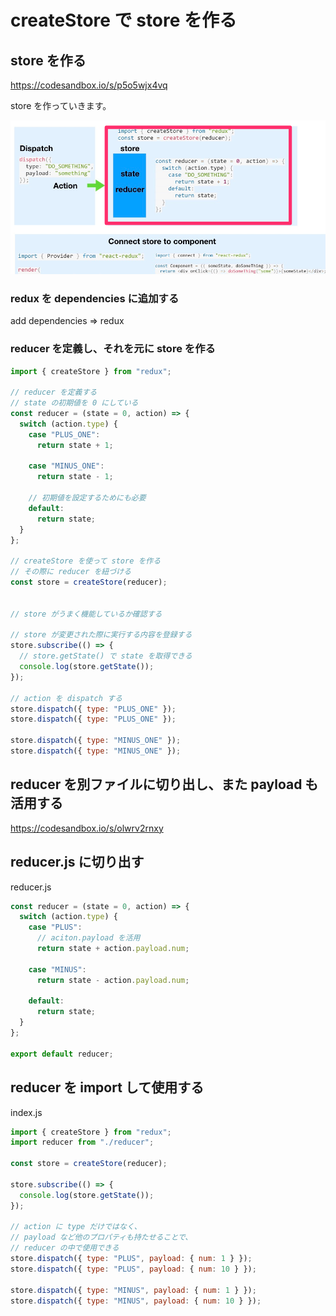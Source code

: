 # createStore で store を作る

## store を作る

https://codesandbox.io/s/p5o5wjx4vq

store を作っていきます。

![](/assets/redux_createStore.png)

### redux を dependencies に追加する

add dependencies => redux

### reducer を定義し、それを元に store を作る

```js
import { createStore } from "redux";

// reducer を定義する
// state の初期値を 0 にしている
const reducer = (state = 0, action) => {
  switch (action.type) {
    case "PLUS_ONE":
      return state + 1;

    case "MINUS_ONE":
      return state - 1;

    // 初期値を設定するためにも必要
    default:
      return state;
  }
};

// createStore を使って store を作る
// その際に reducer を紐づける
const store = createStore(reducer);


// store がうまく機能しているか確認する

// store が変更された際に実行する内容を登録する
store.subscribe(() => {
  // store.getState() で state を取得できる
  console.log(store.getState());
});

// action を dispatch する
store.dispatch({ type: "PLUS_ONE" });
store.dispatch({ type: "PLUS_ONE" });

store.dispatch({ type: "MINUS_ONE" });
store.dispatch({ type: "MINUS_ONE" });
```

## reducer を別ファイルに切り出し、また payload も活用する

https://codesandbox.io/s/olwrv2rnxy

## reducer.js に切り出す

reducer.js

```js
const reducer = (state = 0, action) => {
  switch (action.type) {
    case "PLUS":
      // aciton.payload を活用
      return state + action.payload.num;

    case "MINUS":
      return state - action.payload.num;

    default:
      return state;
  }
};

export default reducer;

```

## reducer を import して使用する

index.js

```js
import { createStore } from "redux";
import reducer from "./reducer";

const store = createStore(reducer);

store.subscribe(() => {
  console.log(store.getState());
});

// action に type だけではなく、
// payload など他のプロパティも持たせることで、
// reducer の中で使用できる
store.dispatch({ type: "PLUS", payload: { num: 1 } });
store.dispatch({ type: "PLUS", payload: { num: 10 } });

store.dispatch({ type: "MINUS", payload: { num: 1 } });
store.dispatch({ type: "MINUS", payload: { num: 10 } });
```


